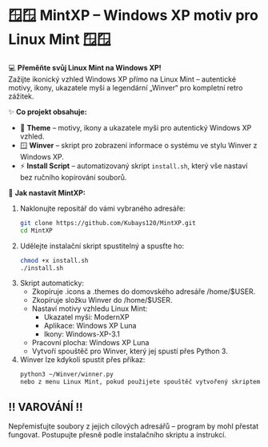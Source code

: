 🪟🪟 **MintXP – Windows XP motiv pro Linux Mint** 🪟🪟
====================================================

💻 **Přeměňte svůj Linux Mint na Windows XP!**  
Zažijte ikonický vzhled Windows XP přímo na Linux Mint – autentické motivy, ikony, ukazatele myši a legendární „Winver“ pro kompletní retro zážitek.

✨ **Co projekt obsahuje:**
- 🎨 **Theme** – motivy, ikony a ukazatele myši pro autentický Windows XP vzhled.  
- 🪟 **Winver** – skript pro zobrazení informace o systému ve stylu Winver z Windows XP.  
- ⚡ **Install Script** – automatizovaný skript `install.sh`, který vše nastaví bez ručního kopírování souborů.

🔧 **Jak nastavit MintXP:**

1. Naklonujte repositář do vámi vybraného adresáře:
   ```bash
   git clone https://github.com/Kubays120/MintXP.git
   cd MintXP
   
2. Udělejte instalační skript spustitelný a spusťte ho:
   ```bash
   chmod +x install.sh
   ./install.sh
3. Skript automaticky:
   - Zkopíruje .icons a .themes do domovského adresáře /home/$USER.
   - Zkopíruje složku Winver do /home/$USER.
   - Nastaví motivy vzhledu Linux Mint:
      - Ukazatel myši: ModernXP
      - Aplikace: Windows XP Luna
      - Ikony: Windows-XP-3.1
   - Pracovní plocha: Windows XP Luna
   - Vytvoří spouštěč pro Winver, který jej spustí přes Python 3.
4. Winver lze kdykoli spustit přes příkaz:
      ```bash
      python3 ~/Winver/winner.py
   nebo z menu Linux Mint, pokud použijete spouštěč vytvořený skriptem.

  **‼️ VAROVÁNÍ ‼️**
----------------------

Nepřemisťujte soubory z jejich cílových adresářů – program by mohl přestat fungovat. 
Postupujte přesně podle instalačního skriptu a instrukcí.
